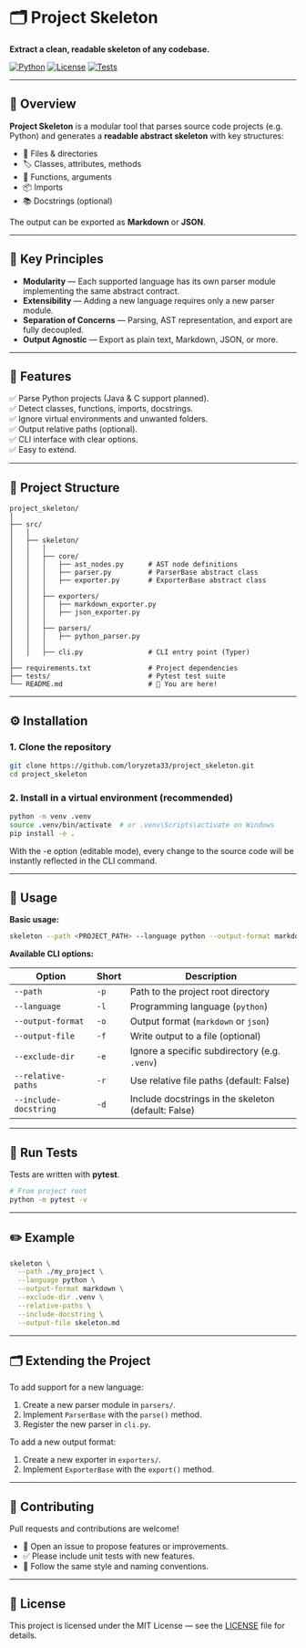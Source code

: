 # 🗂️ Project Skeleton

**Extract a clean, readable skeleton of any codebase.**

[![Python](https://img.shields.io/badge/Python-3.8%2B-blue.svg)](https://www.python.org/)
[![License](https://img.shields.io/badge/License-MIT-green.svg)](LICENSE)
[![Tests](https://img.shields.io/badge/Tests-pytest-success.svg)](https://pytest.org)

---

## 📌 Overview

**Project Skeleton** is a modular tool that parses source code projects (e.g. Python) and generates a **readable abstract skeleton** with key structures:

- 📄 Files & directories
- 🏷️ Classes, attributes, methods
- 🧩 Functions, arguments
- 📦 Imports
- 📚 Docstrings (optional)

The output can be exported as **Markdown** or **JSON**.

---

## 🎯 Key Principles

- **Modularity** — Each supported language has its own parser module implementing the same abstract contract.
- **Extensibility** — Adding a new language requires only a new parser module.
- **Separation of Concerns** — Parsing, AST representation, and export are fully decoupled.
- **Output Agnostic** — Export as plain text, Markdown, JSON, or more.

---

## 🚀 Features

✅ Parse Python projects (Java & C support planned).  
✅ Detect classes, functions, imports, docstrings.  
✅ Ignore virtual environments and unwanted folders.  
✅ Output relative paths (optional).  
✅ CLI interface with clear options.  
✅ Easy to extend.  

---

## 📁 Project Structure

```plaintext
project_skeleton/
│
├── src/
│   │
│   ├── skeleton/
│   │   │
│   │   ├── core/
│   │   │   ├── ast_nodes.py      # AST node definitions
│   │   │   ├── parser.py         # ParserBase abstract class
│   │   │   ├── exporter.py       # ExporterBase abstract class
│   │   │
│   │   ├── exporters/
│   │   │   ├── markdown_exporter.py
│   │   │   ├── json_exporter.py
│   │   │
│   │   ├── parsers/
│   │   │   ├── python_parser.py
│   │   │
│   │   ├── cli.py                # CLI entry point (Typer)
│
├── requirements.txt              # Project dependencies
├── tests/                        # Pytest test suite
└── README.md                     # 📄 You are here!
```

---

## ⚙️ Installation

### 1. Clone the repository

```bash
git clone https://github.com/loryzeta33/project_skeleton.git
cd project_skeleton
```

### 2. Install in a virtual environment (recommended)

```bash
python -m venv .venv
source .venv/bin/activate  # or .venv\Scripts\activate on Windows
pip install -e .
```

With the -e option (editable mode), every change to the source code will be instantly reflected in the CLI command.

---

## 🧩 Usage

**Basic usage:**

```bash
skeleton --path <PROJECT_PATH> --language python --output-format markdown
```
**Available CLI options:**

| Option               | Short | Description                                                |
|----------------------|-------|------------------------------------------------------------|
| `--path`             | `-p`  | Path to the project root directory                         |
| `--language`         | `-l`  | Programming language (`python`)                            |
| `--output-format`    | `-o`  | Output format (`markdown` or `json`)                       |
| `--output-file`      | `-f`  | Write output to a file (optional)                          |
| `--exclude-dir`      | `-e`  | Ignore a specific subdirectory (e.g. `.venv`)              |
| `--relative-paths`   | `-r`  | Use relative file paths (default: False)                   |
| `--include-docstring`| `-d`  | Include docstrings in the skeleton (default: False)        |

---

## 🧪 Run Tests

Tests are written with **pytest**.

```bash
# From project root
python -m pytest -v
```

---

## ✏️ Example

```bash
skeleton \
  --path ./my_project \
  --language python \
  --output-format markdown \
  --exclude-dir .venv \
  --relative-paths \
  --include-docstring \
  --output-file skeleton.md
```

---

## 🗂️ Extending the Project

To add support for a new language:

1. Create a new parser module in `parsers/`.
2. Implement `ParserBase` with the `parse()` method.
3. Register the new parser in `cli.py`.

To add a new output format:

1. Create a new exporter in `exporters/`.
2. Implement `ExporterBase` with the `export()` method.

---

## 👥 Contributing

Pull requests and contributions are welcome!
- 📌 Open an issue to propose features or improvements.
- ✅ Please include unit tests with new features.
- 🧹 Follow the same style and naming conventions.

---

## 📝 License

This project is licensed under the MIT License — see the [LICENSE](LICENSE) file for details.